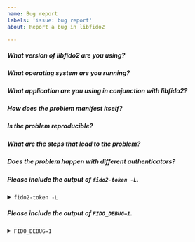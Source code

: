 ```yaml
---
name: Bug report
labels: 'issue: bug report'
about: Report a bug in libfido2

---
```


<!-- Please use the questions below as a template. Thank you! -->

##### What version of libfido2 are you using?

##### What operating system are you running?

##### What application are you using in conjunction with libfido2?

##### How does the problem manifest itself?

##### Is the problem reproducible?

##### What are the steps that lead to the problem?

##### Does the problem happen with different authenticators?

##### Please include the output of `fido2-token -L`.

<details>
<summary><code>fido2-token -L</code></summary>
<br>
<pre>
$ fido2-token -L
<br>
fido2-token is provided by the fido2-tools package on Debian and Ubuntu.

</pre>
</details>

##### Please include the output of `FIDO_DEBUG=1`.

<details>
<summary><code>FIDO_DEBUG=1</code></summary>
<br>
<pre>
$ FIDO_DEBUG=1 &lt;command&gt;

</pre>
</details>
